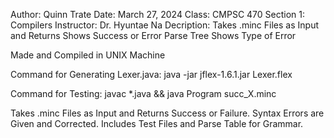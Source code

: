Author:     Quinn Trate
Date:       March 27, 2024
Class:      CMPSC 470 Section 1: Compilers
Instructor: Dr. Hyuntae Na
Decription: Takes .minc Files as Input and
            Returns Shows Success or Error
            Parse Tree Shows Type of Error


Made and Compiled in UNIX Machine

Command for Generating Lexer.java:
java -jar jflex-1.6.1.jar Lexer.flex

Command for Testing:
javac *.java && java Program succ_X.minc

Takes .minc Files as Input and Returns Success or Failure. Syntax Errors are Given and Corrected. Includes Test Files and Parse Table for Grammar.

